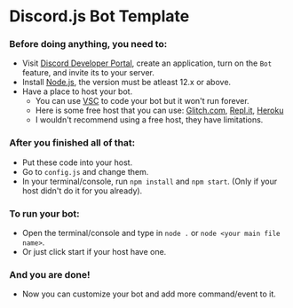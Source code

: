 # Discord.js Bot Template

### Before doing anything, you need to:
- Visit [Discord Developer Portal](https://discord.com/developers/applications), create an application, turn on the `Bot` feature, and invite its to your server.
- Install [Node.js](https://nodejs.org/en/), the version must be atleast 12.x or above.
- Have a place to host your bot.
  - You can use [VSC](https://code.visualstudio.com/) to code your bot but it won't run forever.
  - Here is some free host that you can use: [Glitch.com](https://glitch.com), [Repl.it](https://replit.com), [Heroku](https://www.heroku.com/)
  - I wouldn't recommend using a free host, they have limitations.

### After you finished all of that:
- Put these code into your host.
- Go to `config.js` and change them.
- In your terminal/console, run `npm install` and `npm start`. (Only if your host didn't do it for you already).

### To run your bot:
- Open the terminal/console and type in `node .` or `node <your main file name>`.
- Or just click start if your host have one.

### And you are done!
- Now you can customize your bot and add more command/event to it.
